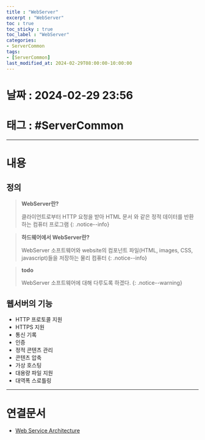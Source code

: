 ```yaml
---
title : "WebServer"
excerpt : "WebServer"
toc : true
toc_sticky : true
toc_label : "WebServer"
categories:
- ServerCommon
tags:
- [ServerCommon]
last_modified_at: 2024-02-29T08:00:00-10:00:00
---
```


# 날짜 : 2024-02-29 23:56

# 태그 : #ServerCommon
---

# 내용

## 정의
> **WebServer란?**
>
> 클라이언트로부터 HTTP 요청을 받아 HTML 문서 와 같은 정적 데이터를 반환하는 컴퓨터 프로그램
{: .notice--info}

> **하드웨어에서 WebServer란?**
>
> WebServer 소프트웨어와 website의 컴포넌트 파일(HTML, images, CSS, javascript)들을 저장하는 물리 컴퓨터
{: .notice--info}

> **todo**
>
>  WebServer 소프트웨어에 대해 다루도록 하겠다.
{: .notice--warning}

## 웹서버의 기능
- HTTP 프로토콜 지원
- HTTPS 지원
- 통신 기록
- 인증
- 정적 콘텐츠 관리
- 콘텐츠 압축
- 가상 호스팅
- 대용량 파일 지원
- 대역폭 스로틀링

---

# 연결문서
- [Web Service Architecture](../../servercommon/servercommon-Web-Service-Architecture)